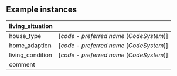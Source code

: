 ## Example instances

| living_situation    |                   |
|-----------------|-------------------|
| house_type |  [*code* - *preferred name* (*CodeSystem*)] |
| home_adaption |  [*code* - *preferred name* (*CodeSystem*)] |
| living_condition | [*code* - *preferred name* (*CodeSystem*)] |
| comment |  | 

